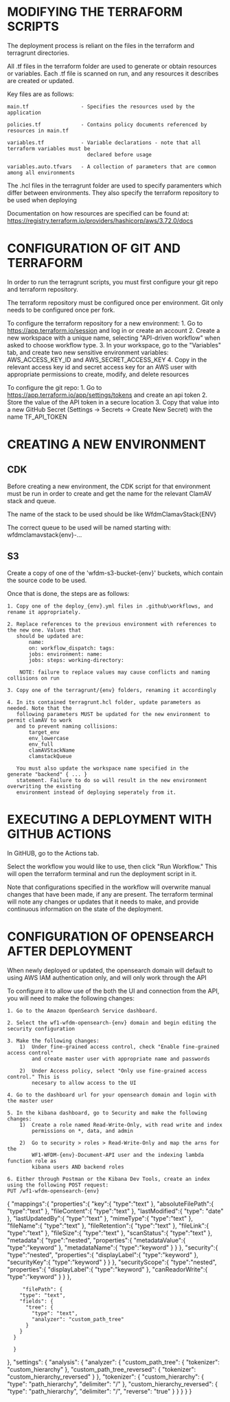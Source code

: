 
MODIFYING THE TERRAFORM SCRIPTS			
============================================

The deployment process is reliant on the files in the terraform and terragrunt
directories.

All .tf files in the terraform folder are used to generate or obtain resources or variables.
Each .tf file is scanned on run, and any resources it describes are created or updated.

Key files are as follows:

	main.tf					- Specifies the resources used by the application

	policies.tf				- Contains policy documents referenced by resources in main.tf

	variables.tf			- Variable declarations - note that all terraform variables must be 
							  declared before usage

	variables.auto.tfvars	- A collection of parameters that are common among all environments
	
The .hcl files in the terragrunt folder are used to specify paramenters which differ between
environments. They also specify the terraform repository to be used when deploying

Documentation on how resources are specified can be found at: 
	https://registry.terraform.io/providers/hashicorp/aws/3.72.0/docs




CONFIGURATION OF GIT AND TERRAFORM
============================================

In order to run the terragrunt scripts, you must first configure your git repo and 
terraform repository.

The terraform repository must be configured once per environment. Git only needs to be
configured once per fork.

To configure the terraform repository for a new environment:
	1. Go to https://app.terraform.io/session and log in or create an account
	2. Create a new workspace with a unique name, selecting "API-driven workflow" when 
	   asked to choose workflow type.
	3. In your workspace, go to the "Variables" tab, and create two new sensitive 
	   environment variables: AWS_ACCESS_KEY_ID and AWS_SECRET_ACCESS_KEY
	4. Copy in the relevant access key id and secret access key for an AWS user
	   with appropriate permissions to create, modify, and delete resources

To configure the git repo:
	1. Go to https://app.terraform.io/app/settings/tokens and create an api token
	2. Store the value of the API token in a secure location
	3. Copy that value into a new GitHub Secret (Settings -> Secrets -> Create New Secret)
	   with the name TF_API_TOKEN




CREATING A NEW ENVIRONMENT
============================================

CDK
------------------------------
Before creating a new environment, the CDK script for that environment must be run in
order to create and get the name for the relevant ClamAV stack and queue.

The name of the stack to be used should be like WfdmClamavStack{ENV}

The correct queue to be used will be named starting with:
	wfdmclamavstack{env}-...


S3
-------------------------------
Create a copy of one of the 'wfdm-s3-bucket-{env}' buckets, which contain the source code to be used.



Once that is done, the steps are as follows:

	1. Copy one of the deploy_{env}.yml files in .github\workflows, and rename it appropriately.
	
	2. Replace references to the previous environment with references to the new one. Values that
	   should be updated are:
		   name:
		   on: workflow_dispatch: tags:
		   jobs: environment: name:
		   jobs: steps: working-directory:
		   
		NOTE: failure to replace values may cause conflicts and naming collisions on run
		
	3. Copy one of the terragrunt/{env} folders, renaming it accordingly
	
	4. In its contained terragrunt.hcl folder, update parameters as needed. Note that the
	   following parameters MUST be updated for the new environment to permit clamAV to work
	   and to prevent naming collisions:
		   target_env
		   env_lowercase
		   env_full
		   clamAVStackName 
		   clamstackQueue

	   You must also update the workspace name specified in the 	generate "backend" { ... }
	   statement. Failure to do so will result in the new environment overwriting the existing 
	   environment instead of deploying seperately from it.




EXECUTING A DEPLOYMENT WITH GITHUB ACTIONS
================================================================

In GitHUB, go to the Actions tab.

Select the workflow you would like to use, then click "Run Workflow." This will
open the terraform terminal and run the deployment script in it.

Note that configurations specified in the workflow will overwrite manual changes 
that have been made, if any are present. The terraform terminal will note any
changes or updates that it needs to make, and provide continuous information on the
state of the deployment.




CONFIGURATION OF OPENSEARCH AFTER DEPLOYMENT
============================================


When newly deployed or updated, the opensearch domain will default to using AWS IAM
authentication only, and will only work through the API

To configure it to allow use of the both the UI and connection from the API, you will need to
make the following changes:

	1. Go to the Amazon OpenSearch Service dashboard.
	
	2. Select the wf1-wfdm-opensearch-{env} domain and begin editing the security configuration
	
	3. Make the following changes:
	    1)  Under fine-grained access control, check "Enable fine-grained access control"
			and create master user with appropriate name and passwords
			
		2)	Under Access policy, select "Only use fine-grained access control." This is
			necesary to allow access to the UI
			
	4. Go to the dashboard url for your opensearch domain and login with the master user
	
	5. In the kibana dashboard, go to Security and make the following changes:
		1)	Create a role named Read-Write-Only, with read write and index 
			permissions on *, data, and admin

		2)	Go to security > roles > Read-Write-Only and map the arns for the 
			WF1-WFDM-{env}-Document-API user and the indexing lambda function role as 
			kibana users AND backend roles

	6. Either through Postman or the Kibana Dev Tools, create an index using the following POST request:
	PUT /wf1-wfdm-opensearch-{env}
{
   "mappings":{
      "properties":{
         "key":{
            "type":"text"
         },
         "absoluteFilePath":{
            "type":"text"
         },
         "fileContent":{
            "type":"text"
         },
         "lastModified":{
           "type": "date"
         },
         "lastUpdatedBy":{
            "type":"text"
         },
         "mimeType":{
            "type":"text"
         },
         "fileName":{
            "type":"text"
         },
          "fileRetention":{
            "type":"text"
         },
         "fileLink":{
            "type":"text"
         },
         "fileSize":{
            "type":"text"
         },
        "scanStatus":{
            "type":"text"
         },
         "metadata":{
            "type":"nested",
            "properties":{
               "metadataValue":{
                  "type":"keyword"
               },
               "metadataName":{
                  "type":"keyword"
               }
            }
         },
         "security":{
            "type":"nested",
            "properties":{
               "displayLabel":{
                  "type":"keyword"
               },
               "securityKey":{
                  "type":"keyword"
               }
            }
         },
         "securityScope":{
            "type":"nested",
            "properties":{
               "displayLabel":{
                  "type":"keyword"
               },
               "canReadorWrite":{
                  "type":"keyword"
               }
            }
         },
		
         "filePath": {
        "type": "text",
        "fields": {
          "tree": {
            "type": "text",
            "analyzer": "custom_path_tree"
          }
        }
      }
		
      }
   },
   "settings": {
    "analysis": {
      "analyzer": {
        "custom_path_tree": {
          "tokenizer": "custom_hierarchy"
        },
        "custom_path_tree_reversed": {
          "tokenizer": "custom_hierarchy_reversed"
        }
      },
      "tokenizer": {
        "custom_hierarchy": {
          "type": "path_hierarchy",
          "delimiter": "/"
        },
        "custom_hierarchy_reversed": {
          "type": "path_hierarchy",
          "delimiter": "/",
          "reverse": "true"
        }
      }
    }
  }
} 